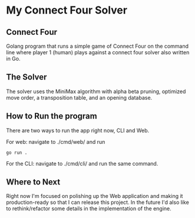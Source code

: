 # My Connect Four Solver
## Connect Four 
Golang program that runs a simple game of Connect Four on the command line where player 1 (human) plays against a connect four solver also written in Go.
## The Solver
The solver uses the MiniMax algorithm with alpha beta pruning, optimized move order, a transposition table, and an opening database.
## How to Run the program
There are two ways to run the app right now, CLI and Web.

For web: navigate to ./cmd/web/ and run
```
go run .
```
For the CLI: navigate to ./cmd/cli/ and run the same command.
## Where to Next
Right now I'm focused on polishing up the Web application and making it production-ready so that I can release this project. In the future I'd also like to rethink/refactor some details in
the implementation of the engine.
